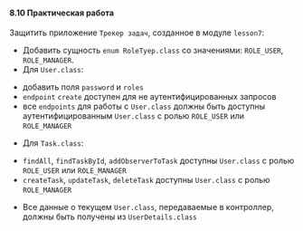 #### 8.10 Практическая работа

Защитить приложение `Трекер задач`, созданное в модуле `lesson7`:
* Добавить сущность `enum RoleTyep.class` со значениями: `ROLE_USER`, `ROLE_MANAGER`.
* Для `User.class`:
- добавить поля `password` и `roles`
- `endpoint` `create` доступен для не аутентифицированных запросов
- все `endpoints` для работы с `User.class` должны быть доступны аутентифицированным `User.class` с ролью `ROLE_USER` или `ROLE_MANAGER`
* Для `Task.class`:
- `findAll`, `findTaskById`, `addObserverToTask` доступны `User.class` с ролью `ROLE_USER` или `ROLE_MANAGER`
- `createTask`, `updateTask`, `deleteTask` доступны `User.class` с ролью `ROLE_MANAGER`
* Все данные о текущем `User.class`, передаваемые в контроллер, должны быть получены из `UserDetails.class` 
